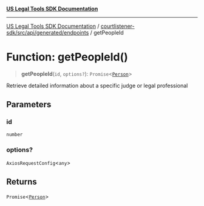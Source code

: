 [**US Legal Tools SDK Documentation**](../../../../../../README.md)

***

[US Legal Tools SDK Documentation](../../../../../../README.md) / [courtlistener-sdk/src/api/generated/endpoints](../README.md) / getPeopleId

# Function: getPeopleId()

> **getPeopleId**(`id`, `options?`): `Promise`\<[`Person`](../../model/interfaces/Person.md)\>

Retrieve detailed information about a specific judge or legal professional

## Parameters

### id

`number`

### options?

`AxiosRequestConfig`\<`any`\>

## Returns

`Promise`\<[`Person`](../../model/interfaces/Person.md)\>
